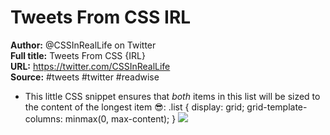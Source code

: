# Tweets From CSS  IRL

**Author:** @CSSInRealLife on Twitter  
**Full title:** Tweets From CSS {IRL}  
**URL:** https://twitter.com/CSSInRealLife  
**Source:** #tweets #twitter #readwise

- This little CSS snippet ensures that *both* items in this list will be sized to the content of the longest item 😎:
  .list {
  display: grid;
  grid-template-columns: minmax(0, max-content);
  } 
  ![](https://pbs.twimg.com/media/EJaVMCHX0AAz8hG.png) 
   
